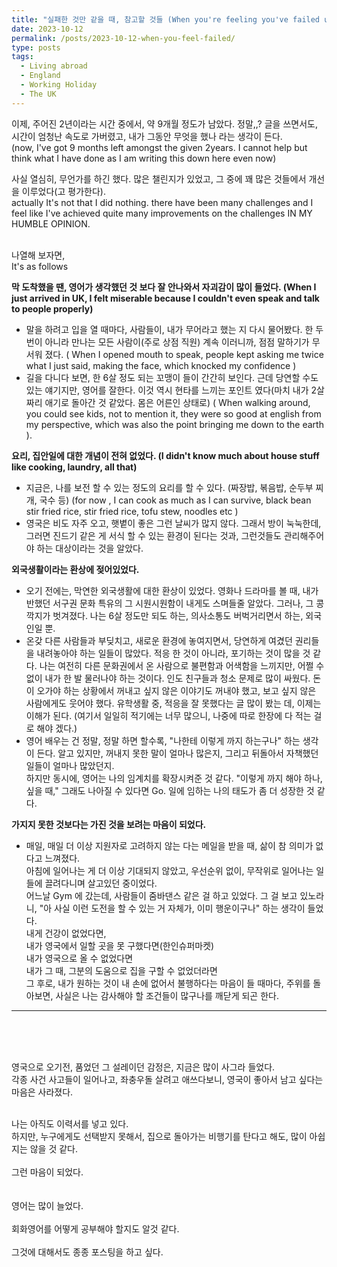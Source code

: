 ```yaml
---
title: "실패한 것만 같을 때, 참고할 것들 (When you're feeling you've failed up, things you can consider about)"
date: 2023-10-12
permalink: /posts/2023-10-12-when-you-feel-failed/
type: posts
tags:
  - Living abroad
  - England
  - Working Holiday
  - The UK
---
```


이제, 주어진 2년이라는 시간 중에서, 약 9개월 정도가 남았다. 정말,,?
글을 쓰면서도, 시간이 엄청난 속도로 가버렸고, 내가 그동안 무엇을 했나 라는 생각이 든다.
<br/>
(now, I've got 9 months left amongst the given 2years.
I cannot help but think what I have done as I am writing this down here even now)

사실 열심히, 무언가를 하긴 했다.
많은 챌린지가 있었고, 그 중에 꽤 많은 것들에서 개선을 이루었다(고 평가한다).<br/>
actually It's not that I did nothing. there have been many challenges and I feel like I've achieved quite many improvements on the challenges IN MY HUMBLE OPINION.

<br/>
나열해 보자면,<br/>
It's as follows <br/>

**막 도착했을 땐, 영어가 생각했던 것 보다 잘 안나와서 자괴감이 많이 들었다. (When I just arrived in UK, I felt miserable because I couldn't even speak and talk to people properly)**

- 말을 하려고 입을 열 때마다, 사람들이, 내가 무어라고 했는 지 다시 물어봤다. 한 두번이 아니라 만나는 모든 사람이(주로 상점 직원) 계속 이러니까, 점점 말하기가 무서워 졌다. ( When I opened mouth to speak, people kept asking me twice what I just said, making the face, which knocked my confidence )
- 길을 다니다 보면, 한 6살 정도 되는 꼬맹이 들이 간간히 보인다. 근데 당연할 수도 있는 얘기지만, 영어를 잘한다. 이것 역시 현타를 느끼는 포인트 였다(마치 내가 2살 짜리 애기로 돌아간 것 같았다. 몸은 어른인 상태로) ( When walking around, you could see kids, not to mention it, they were so good at english from my perspective, which was also the point bringing me down to the earth ).

**요리, 집안일에 대한 개념이 전혀 없었다. (I didn't know much about house stuff like cooking, laundry, all that)**

- 지금은, 나를 보전 할 수 있는 정도의 요리를 할 수 있다. (짜장밥, 볶음밥, 순두부 찌개, 국수 등) (for now , I can cook as much as I can survive, black bean stir fried rice, stir fried rice, tofu stew, noodles etc )
- 영국은 비도 자주 오고, 햇볕이 좋은 그런 날씨가 많지 않다. 그래서 방이 눅눅한데, 그러면 진드기 같은 게 서식 할 수 있는 환경이 된다는 것과, 그런것들도 관리해주어야 하는 대상이라는 것을 알았다.

**외국생활이라는 환상에 젖어있었다.**

- 오기 전에는, 막연한 외국생활에 대한 환상이 있었다. 영화나 드라마를 볼 때, 내가 반했던 서구권 문화 특유의 그 시원시원함이 내게도 스며들줄 알았다. 그러나, 그 콩깍지가 벗겨졌다. 나는 6살 정도만 되도 하는, 의사소통도 버벅거리면서 하는, 외국인일 뿐.
- 온갖 다른 사람들과 부딪치고, 새로운 환경에 놓여지면서, 당연하게 여겼던 권리들을 내려놓아야 하는 일들이 많았다. 적응 한 것이 아니라, 포기하는 것이 많을 것 같다. 나는 여전히 다른 문화권에서 온 사람으로 불편함과 어색함을 느끼지만, 어쩔 수 없이 내가 한 발 물러나야 하는 것이다.
  인도 친구들과 청소 문제로 많이 싸웠다. 돈이 오가야 하는 상황에서 꺼내고 싶지 않은 이야기도 꺼내야 했고, 보고 싶지 않은 사람에게도 웃어야 했다. 유학생활 중, 적응을 잘 못했다는 글 많이 봤는 데, 이제는 이해가 된다.
  (여기서 일일히 적기에는 너무 많으니, 나중에 따로 한장에 다 적는 걸로 해야 겠다.)
- 영어 배우는 건 정말, 정말 하면 할수록, "나한테 이렇게 까지 하는구나" 하는 생각이 든다. 알고 있지만, 꺼내지 못한 말이 얼마나 많은지, 그리고 뒤돌아서 자책했던 일들이 얼마나 많았던지. <br/>
  하지만 동시에, 영어는 나의 임계치를 확장시켜준 것 같다. "이렇게 까지 해야 하나, 싶을 때," 그래도 나아질 수 있다면 Go. 일에 임하는 나의 태도가 좀 더 성장한 것 같다.

**가지지 못한 것보다는 가진 것을 보려는 마음이 되었다.**

- 매일, 매일 더 이상 지원자로 고려하지 않는 다는 메일을 받을 때, 삶이 참 의미가 없다고 느껴졌다. <br/>
  아침에 일어나는 게 더 이상 기대되지 않았고, 우선순위 없이, 무작위로 일어나는 일들에 끌려다니며 살고있던 중이었다.<br/>
  어느날 Gym 에 갔는데, 사람들이 줌바댄스 같은 걸 하고 있었다. 그 걸 보고 있노라니, "아 사실 이런 도전을 할 수 있는 거 자체가, 이미 행운이구나" 하는 생각이 들었다. <br/>
  내게 건강이 없었다면,<br/>
  내가 영국에서 일할 곳을 못 구했다면(한인슈퍼마켓) <br/>
  내가 영국으로 올 수 없었다면 <br/>
  내가 그 때, 그분의 도움으로 집을 구할 수 없었더라면 <br/>
  그 후로, 내가 원하는 것이 내 손에 없어서 불행하다는 마음이 들 때마다, 주위를 돌아보면, 사실은 나는 감사해야 할 조건들이 많구나를 깨닫게 되곤 한다.

---

<br/>
<br/>
<br/>

영국으로 오기전, 품었던 그 설레이던 감정은, 지금은 많이 사그라 들었다.<br/>
각종 사건 사고들이 일어나고, 좌충우돌 살려고 애쓰다보니, 영국이 좋아서 남고 싶다는 마음은 사라졌다.

<br/>
나는 아직도 이력서를 넣고 있다. <br/>
하지만, 누구에게도 선택받지 못해서, 집으로 돌아가는 비행기를 탄다고 해도, 
많이 아쉽지는 않을 것 같다.
<br/>
<br/>
그런 마음이 되었다.

<br/>
<br/>
<br/>
영어는 많이 늘었다.<br/><br/>
회화영어를 어떻게 공부해야 할지도 알것 같다. <br/><br/>
그것에 대해서도 종종 포스팅을 하고 싶다.
